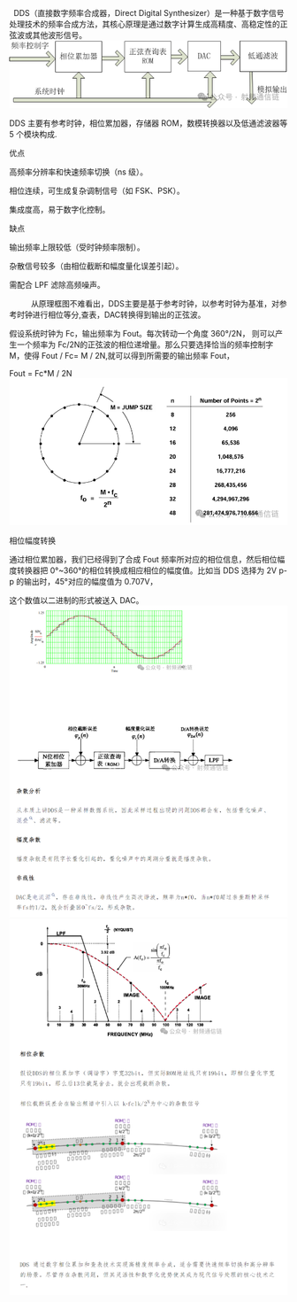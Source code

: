   DDS（直接数字频率合成器，Direct Digital Synthesizer）是一种基于数字信号处理技术的频率合成方法，其核心原理是通过数字计算生成高精度、高稳定性的正弦波或其他波形信号。
![](https://raw.githubusercontent.com/LeroyK111/pictureBed/master/20250330213614.png)

DDS 主要有参考时钟，相位累加器，存储器 ROM，数模转换器以及低通滤波器等 5 个模块构成.

优点

高频率分辨率和快速频率切换（ns 级）。

相位连续，可生成复杂调制信号（如 FSK、PSK）。

集成度高，易于数字化控制。

缺点

输出频率上限较低（受时钟频率限制）。

杂散信号较多（由相位截断和幅度量化误差引起）。

需配合 LPF 滤除高频噪声。

          从原理框图不难看出，DDS主要是基于参考时钟，以参考时钟为基准，对参考时钟进行相位等分,查表，DAC转换得到输出的正弦波。

假设系统时钟为 Fc，输出频率为 Fout。每次转动一个角度 360°/2N， 则可以产生一个频率为 Fc/2N的正弦波的相位递增量。那么只要选择恰当的频率控制字 M，使得 Fout / Fc= M / 2N,就可以得到所需要的输出频率 Fout，

Fout = Fc*M / 2N
![](https://raw.githubusercontent.com/LeroyK111/pictureBed/master/20250330213811.png)


相位幅度转换

通过相位累加器，我们已经得到了合成 Fout 频率所对应的相位信息，然后相位幅度转换器把 0°~360°的相位转换成相应相位的幅度值。比如当 DDS 选择为 2V p-p 的输出时，45°对应的幅度值为 0.707V，

这个数值以二进制的形式被送入 DAC。
![](https://raw.githubusercontent.com/LeroyK111/pictureBed/master/20250330213835.png)
![](https://raw.githubusercontent.com/LeroyK111/pictureBed/master/20250330213855.png)



